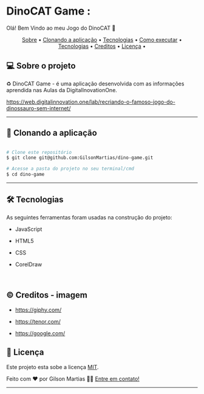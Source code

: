 # DinoCAT Game :

Olá! Bem Vindo ao meu Jogo do DinoCAT :wave:

<p align="center">
 <a href="#-sobre-o-projeto">Sobre</a> •
 <a href="#-clonando-a-aplicação">Clonando a aplicação</a> •
 <a href="#-tecnologias">Tecnologias</a> • 
 <a href="#-como-executar-o-projeto">Como executar</a> • 
 <a href="#-tecnologias">Tecnologias</a> • 
 <a href="#-creditos-imagem">Creditos</a> • 
 <a href="#-licença">Licença</a> • 
</p>


## 💻 Sobre o projeto

♻️ DinoCAT Game - é uma aplicação desenvolvida com as informações aprendida nas Aulas da DigitalInovationOne.

https://web.digitalinnovation.one/lab/recriando-o-famoso-jogo-do-dinossauro-sem-internet/

---


## 🧭 Clonando a aplicação 

```bash

# Clone este repositório
$ git clone git@github.com:GilsonMartias/dino-game.git

# Acesse a pasta do projeto no seu terminal/cmd
$ cd dino-game


```

---
## 🛠 Tecnologias

As seguintes ferramentas foram usadas na construção do projeto:

* JavaScript 

* HTML5

* CSS

* CorelDraw

  ​

## :copyright: Creditos - imagem

* https://giphy.com/

* https://tenor.com/

* https://google.com/



## 📝 Licença

Este projeto esta sobe a licença [MIT](./LICENSE).

Feito com ❤️ por Gilson Martias 👋🏽 [Entre em contato!](https://www.linkedin.com/in/gilsonfernandomartias/)

---


